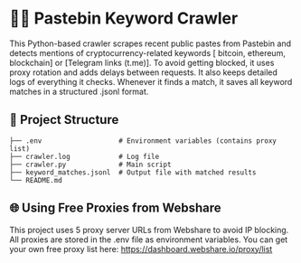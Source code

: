 # 🕵️‍♂️ Pastebin Keyword Crawler
This Python-based crawler scrapes recent public pastes from Pastebin and detects mentions of cryptocurrency-related keywords [ bitcoin, ethereum, blockchain] or [Telegram links (t.me)].
To avoid getting blocked, it uses proxy rotation and adds delays between requests. It also keeps detailed logs of everything it checks. Whenever it finds a match, it saves all keyword matches in a structured .jsonl format.
 

## 📁 Project Structure
```
├── .env                   # Environment variables (contains proxy list)
├── crawler.log            # Log file
├── crawler.py             # Main script
├── keyword_matches.jsonl  # Output file with matched results
└── README.md              
```
## 🌐 Using Free Proxies from Webshare
This project uses 5 proxy server URLs from Webshare to avoid IP blocking.
All proxies are stored in the .env file as environment variables.
You can get your own free proxy list here:
https://dashboard.webshare.io/proxy/list
